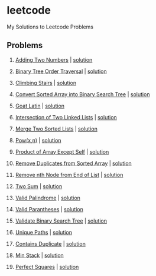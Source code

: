 # leetcode
My Solutions to Leetcode Problems

## Problems
1. [Adding Two Numbers](https://leetcode.com/problems/add-two-numbers) | [solution](solutions/Add%20Two%20Numbers.cpp)

2. [Binary Tree Order Traversal](https://leetcode.com/problems/binary-tree-inorder-traversal) | [solution](solutions/Binary-Tree-Inorder-Traversal.cpp)

3. [Climbing Stairs](https://leetcode.com/problems/climbing-stairs) | [solution](solutions/Climbing%20Stairs.cpp)

4. [Convert Sorted Array into Binary Search Tree](https://leetcode.com/problems/convert-sorted-array-to-binary-search-tree) | [solution](solutions/Convert%20Sorted%20Array%20to%20Binary%20Search%20Tree.cpp)

5. [Goat Latin]() | [solution](solutions/Goat%20Latin.py)

6. [Intersection of Two Linked Lists](https://leetcode.com/problems/intersection-of-two-linked-lists) | [solution](solutions/Intersection%20of%20Two%20Linked%20Lists.cpp)

7. [Merge Two Sorted Lists](https://leetcode.com/problems/merge-two-sorted-lists) | [solution](solutions/Merge%20Two%20Sorted%20Lists.cpp)

8. [Pow(x,n)](https://leetcode.com/problems/powx-n) | [solution](solutions/Pow(x%2C%20n).cpp)

9. [Product of Array Except Self](https://leetcode.com/problems/product-of-array-except-self) | [solution](solutions/Product%20of%20Array%20Except%20Self.cpp)

10. [Remove Duplicates from Sorted Array](https://leetcode.com/problems/remove-duplicates-from-sorted-array) | [solution](solutions/Remove%20Duplicates%20from%20Sorted%20Array.cpp)

11. [Remove nth Node from End of List](https://leetcode.com/problems/remove-nth-node-from-end-of-list) | [solution](solutions/Remove%20Nth%20Node%20From%20End%20of%20List.cpp)

12. [Two Sum](https://leetcode.com/problems/two-sum) | [solution](solutions/Two-Sum.cpp)

13. [Valid Palindrome](https://leetcode.com/problems/valid-palindrome) | [solution](solutions/Valid%20Palindrome.cpp)

14. [Valid Parantheses](https://leetcode.com/problems/valid-parentheses) | [solution](solutions/Valid%20Parentheses.cpp)

15. [Validate Binary Search Tree](https://leetcode.com/problems/validate-binary-search-tree) | [solution](solutions/Validate-Binary-Search-Tree.cpp)

16. [Unique Paths](https://leetcode.com/problems/unique-paths/) | [solution](solutions/Unique%20Paths.cpp)

17. [Contains Duplicate](https://leetcode.com/problems/contains-duplicate/) | [solution](solutions/Contains%20Duplicate.cpp)

18. [Min Stack](https://leetcode.com/problems/min-stack/) | [solution](solutions/Min%20Stack.cpp)

19. [Perfect Squares](https://leetcode.com/problems/perfect-squares/) | [solution](solutions/Perfect%20Squares.cpp)
